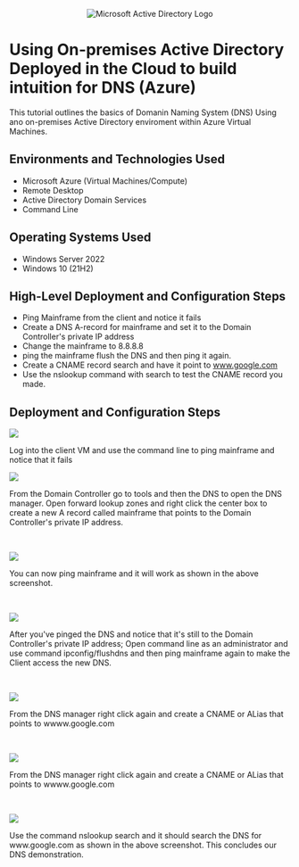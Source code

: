 <p align="center">
<img src="https://i.imgur.com/pU5A58S.png" alt="Microsoft Active Directory Logo"/>
</p>

<h1> Using On-premises Active Directory Deployed in the Cloud to build intuition for DNS (Azure)</h1>
This tutorial outlines the basics of Domanin Naming System (DNS) Using ano on-premises Active Directory enviroment within Azure Virtual Machines.<br />



<h2>Environments and Technologies Used</h2>

- Microsoft Azure (Virtual Machines/Compute)
- Remote Desktop
- Active Directory Domain Services
- Command Line

<h2>Operating Systems Used </h2>

- Windows Server 2022
- Windows 10 (21H2)

<h2>High-Level Deployment and Configuration Steps</h2>

- Ping Mainframe from the client and notice it fails
- Create a DNS A-record for mainframe and set it to the Domain Controller's private IP address
- Change the mainframe to 8.8.8.8
- ping the mainframe flush the DNS and then ping it again.
- Create a CNAME record search and have it point to www.google.com
- Use the nslookup command with search to test the CNAME record you made.


<h2>Deployment and Configuration Steps</h2>

<p>
<img src="https://i.imgur.com/bSj60xq.png"/>
</p>
<p>
Log into the client VM and use the command line to ping mainframe and notice that it fails
<br />

<p>
<img src="https://i.imgur.com/KqoamI8.png"/>
</p>
<p>
From the Domain Controller go to tools and then the DNS to open the DNS manager. Open forward lookup zones and right click the center box to create a new A record called mainframe that points to the Domain Controller's private IP address.
</p>
<br />

<p>
<img src="https://i.imgur.com/lP1oTc7.png"/>
</p>
<p>
You can now ping mainframe and it will work as shown in the above screenshot.
</p>
<br />

<p>
<img src="https://i.imgur.com/wv35OZ4.png"/>
</p>
<p>
After you've pinged the DNS and notice that it's still to the Domain Controller's private IP address; Open command line as an administrator and use command ipconfig/flushdns and then ping mainframe again to make the Client access the new DNS.
</p>
<br />

<p>
<img src="https://i.imgur.com/Julbyug.png"/>
</p>
<p>
From the DNS manager right click again and create a CNAME or ALias that points to wwww.google.com
</p>
<br />

<p>
<img src="https://i.imgur.com/Julbyug.png"/>
</p>
<p>
From the DNS manager right click again and create a CNAME or ALias that points to wwww.google.com
</p>
<br /><p>
<img src="https://i.imgur.com/kKSiQve.png"/>
</p>
<p>
Use the command nslookup search and it should search the DNS for www.google.com as shown in the above screenshot. This concludes our DNS demonstration. 
</p>
<br />
